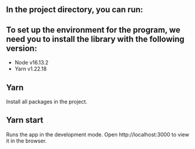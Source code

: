 ## In the project directory, you can run:
 
## To set up the environment for the program, we need you to install the library with the following version:  
- Node v16.13.2 
- Yarn v1.22.18 

## Yarn 
Install all packages in the project.


## Yarn start 
Runs the app in the development mode.
Open http://localhost:3000 to view it in the browser.
